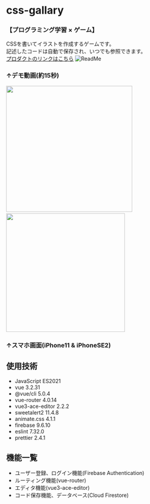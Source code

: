 # css-gallary
### 【プログラミング学習 × ゲーム】<br>
CSSを書いてイラストを作成するゲームです。<br>
記述したコードは自動で保存され、いつでも参照できます。<br>
[プロダクトのリンクはこちら](https://css-gallary.web.app/)
![ReadMe](https://user-images.githubusercontent.com/97160510/165998300-01feb1dd-d823-4347-90c1-f451b58e3d7c.gif)
### ↑デモ動画(約15秒)
<img src="https://user-images.githubusercontent.com/97160510/166092339-27b06774-a035-4a8c-8c74-5d53ce06fa6e.jpg" width="340px">　　　　　　　　<img src="https://user-images.githubusercontent.com/97160510/166001575-6f8c088b-55c9-4b34-a9e6-5d691e1fed19.png" width="320px">
### ↑スマホ画面(iPhone11 & iPhoneSE2)
## 使用技術
- JavaScript ES2021
- vue 3.2.31
- @vue/cli 5.0.4
- vue-router 4.0.14
- vue3-ace-editor 2.2.2
- sweetalert2 11.4.8
- animate.css 4.1.1
- firebase 9.6.10
- eslint 7.32.0
- prettier 2.4.1

## 機能一覧
- ユーザー登録、ログイン機能(Firebase Authentication)
- ルーティング機能(vue-router)
- エディタ機能(vue3-ace-editor)
- コード保存機能、データベース(Cloud Firestore)
